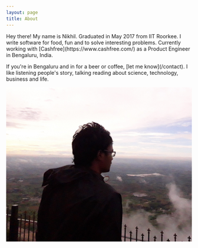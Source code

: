 ```yaml
---
layout: page
title: About
---
```


<p class="message"> Hey there! My name is Nikhil. Graduated in May 2017 from IIT
  Roorkee. I write software for food, fun and to solve interesting
  problems. Currently working with
  [Cashfree](https://www.cashfree.com/) as a Product Engineer in
  Bengaluru, India.  </p>

<p class="message"> If you're in Bengaluru and in for a beer or
  coffee, [let me know](/contact). I like listening people's story,
  talking reading about science, technology, business and life.</p>

![Display Picture](/public/profile.jpg)
